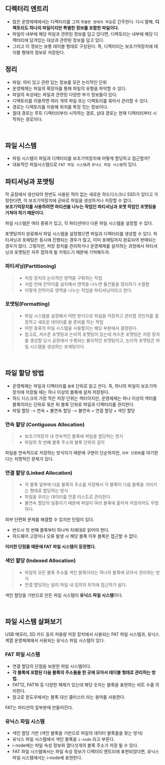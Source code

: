 ## 디렉터리 엔트리

-   많은 운영체제에서는 디렉터리를 그저 `특별한 형태의 파일`로 간주한다. 다시 말해, **디렉토리도 하나의 파일이지만 특별한 정보를 포함한 파일이다.**
-   파일이 내부에 해당 파일과 관련된 정보를 담고 있다면, 디렉토리는 내부에 해당 디렉터리에 담겨있는 대상과 관련된 정보를 담고 있다.
-   그리고 이 정보는 보통 테이블 형태로 구성된다. 즉, 디렉터리는 보조기억장치에 테이블 형태의 정보로 저장된다.

## 정리

-   파일: 의미 있고 관련 있는 정보를 모은 논리적인 단위
-   운영체제는 파일의 확장자를 통해 파일의 유형을 파악할 수 있다.
-   파일의 속성에는 파일과 관련된 다양한 부가 정보들이 있다.
-   디렉토리를 이용하면 여러 개의 파일 또는 디렉토리를 묶어서 관리할 수 있다.
-   경로는 디렉토리를 이용해 위치를 특정 짓는 정보이다.
-   절대 경로는 루트 디렉터리부터 시작하는 경로, 상대 경로는 현재 디렉터리부터 시작하는 경로이다.

<br/>

## 파일 시스템

-   파일 시스템이 파일과 디렉터리를 보조기억장치에 어떻게 할당하고 접근할까?
-   대표적인 파일시스템으로 `FAT 파일 시스템`과 `유닉스 파일 시스템`이 있다.

## 파티셔닝과 포맷팅

막 공장에서 생산되어 한번도 사용된 적이 없는 새로운 하드디스크나 SSD가 있다고 가정한다면, 이 보조기억장치에 곧바로 파일을 생성하거나 저장할 수 없다.<br/>
**보조기억장치를 사용하려면 파티션을 나누는 작업인 파티셔닝과 포맷 작업인 포맷팅을 거쳐야 하기 때문이다.**

파일 시스템은 여러 종류가 있고, 각 파티션마다 다른 파일 시스템을 설정할 수 있다.

포맷팅까지 완료해서 파일 시스템을 설정했으면 파일과 디렉터리를 생성할 수 있다. 파티셔닝과 포매팅은 동시에 진행되는 경우가 많고, 이미 포매팅까지 완료되어 판매되는 경우가 많다.
그렇지만, 저장 장치를 관리하거나 운영체제를 설치하는 과정에서 파티셔닝과 포맷팅은 자주 접하게 될 키워드기 때문에 기억해두자.

### 파티셔닝(Partitioning)

> -   저장 장치의 논리적인 영역을 구획하는 작업
> -   서랍 안에 칸막이를 설치해서 영역을 나누면 물건들을 정리하기 수월함
> -   이렇게 칸막이로 영역을 나누는 작업을 파티셔닝이라고 한다.

### 포맷팅(Formatting)

> -   파일 시스템을 설정해서 어떤 방식으로 파일을 저장하고 관리할 것인지를 결정하고 새로운 데이터를 쓸 준비를 하는 작업
> -   어떤 종류의 파일 시스템을 사용할지는 해당 부분에서 결정된다.
> -   참고로, 저수준 포맷팅과 논리적 포맷팅이 있는데 저수준 포맷팅은 저장 장치를 생성할 당시 공장에서 수행되는 물리적인 포맷팅이고, 논리적 포맷팅은 파일 시스템을 생성하는 포매팅이다.

<br/>

## 파일 할당 방법

-   운영체제는 파일과 디렉터리를 `블록` 단위로 읽고 쓴다. 즉, 하나의 파일이 보조기억장치에 저장될 때는 하나 이상의 블록에 걸쳐 저장된다.
-   하드 디스크의 가장 작은 저장 단위는 섹터이지만, 운영체제는 하나 이상의 섹터를 블록이라는 단위로 묶은 뒤 블록 단위로 파일과 디렉터리를 관리한다.
-   파일 할당 -> 연속 + 불연속 할당 -> 불연속 = 연결 할당 + 색인 할당

### 연속 할당 (Contiguous Allocation)

> -   보조기억장치 내 연속적인 블록에 파일을 할당하는 방식
> -   파일의 첫 번째 블록 주소와 블록 단위의 길이

파일을 연속적으로 저장하는 방식이기 때문에 구현이 단순하지만, `외부 단편화`를 야기한다는 치명적인 문제가 있다.

### 연결 할당 (Linked Allocation)

> -   각 블록 일부에 다음 블록의 주소를 저장해서 각 블록이 다음 블록을 가리키는 형태로 할당하는 방식
> -   파일을 우리는 데이터를 연결 리스트로 관리한다.
> -   불연속 할당의 일종이기 때문에 파일이 여러 블록에 흩어져 저장되어도 무방하다.

외부 단편화 문제를 해결할 수 있지만 단점이 있다.

-   반드시 첫 번째 블록부터 하나씩 차례대로 읽어야 한다.
-   하드웨어 고장이나 오류 발생 시 해당 블록 이후 블록은 접근할 수 없다.

**이러한 단점들 때문에 FAT 파일 시스템이 등장했다.**

### 색인 할당 (Indexed Allocation)

> -   파일의 모든 블록 주소를 색인 블록이라는 하나의 블록에 모아서 관리하는 방식
> -   연결 할당과는 달리 파일 내 임의의 위치에 접근하기 쉽다.

색인 할당을 기반으로 만든 파일 시스템이 **유닉스 파일 시스템**이다.

<br/>

## 파일 시스템 살펴보기

USB 메모리, SD 카드 등의 저용량 저장 장치에서 사용되는 FAT 파일 시스템과, 유닉스 계열 운영체제에서 사용되는 유닉스 파일 시스템이 있다.

### FAT 파일 시스템

-   연결 할당의 단점을 보완한 파일 시스템이다.
-   **각 블록에 포함된 다음 블록의 주소들을 한 곳에 모아서 테이블 형태로 관리하는 방법.**
-   FAT12, FAT16 등 다양한 체제가 있는데 해당 숫자는 블록을 표현하는 비트 수를 의미한다.
-   참고로 윈도우에서는 블록 대신 클러스터 라는 용어를 사용한다.

FAT는 파티션의 앞부분에 만들어진다.

### 유닉스 파일 시스템

-   색인 할당 기반 (색인 블록을 기반으로 파일의 데이터 블록들을 찾는 방식)
-   유닉스 파일 시스템에서 색인 블록을 `i-node` 라고 부른다.
-   i-node에는 파일 속성 정보와 열다섯개의 블록 주소가 저장 될 수 있다.
-   FAT 파일 시스템에서는 파일 속성 정보가 디렉터리 엔트리에 표현되었다면, 유닉스 파일 시스템에서는 i-node에 표현한다.
